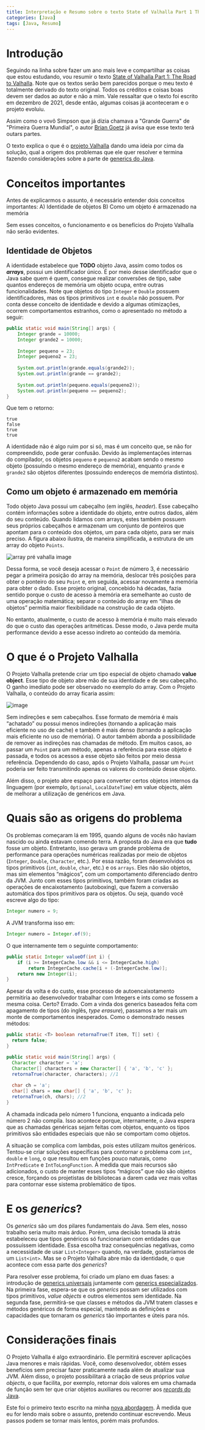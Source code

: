 ```yaml
---
title: Interpretação e Resumo sobre o texto State of Valhalla Part 1 The Road to Valhalla
categories: [Java]
tags: [Java, Resumo]
---
```


# Introdução
Seguindo na linha sobre fazer um ano mais leve e compartilhar as coisas que estou estudando, vou resumir o texto [State of Valhalla Part 1: The Road to Valhalla](https://openjdk.org/projects/valhalla/design-notes/state-of-valhalla/01-background). Note que os textos serão bem parecidos porque o meu texto é totalmente derivado do texto original. Todos os créditos e coisas boas devem ser dados ao autor e não a mim. Vale ressaltar que o texto foi escrito em dezembro de 2021, desde então, algumas coisas já aconteceram e o projeto evoluiu.

Assim como o vovô Simpson que já dizia chamava a "Grande Guerra" de "Primeira Guerra Mundial", o autor [Brian Goetz](https://bsky.app/profile/briangoetz.bsky.social) já avisa que esse texto terá outars partes. 

O texto explica o que é o [projeto Valhalla](https://openjdk.org/projects/valhalla/) dando uma ideia por cima da solução, qual a origem dos problemas que ele quer resolver e termina fazendo considerações sobre a parte de [generics do Java](https://www.baeldung.com/java-generics).

# Conceitos importantes
Antes de explicarmos o assunto, é necessário entender dois conceitos importantes:
A) Identidade de objetos
B) Como um objeto é armazenado na memória

Sem esses conceitos, o funcionamento e os benefícios do Projeto Valhalla não serão evidentes.

## Identidade de Objetos

A identidade estabelece que **TODO** objeto Java, assim como todos os ***arrays***, possui um identificador único. É por meio desse identificador que o Java sabe quem é quem, consegue realizar conversões de tipo, sabe quantos endereços de memória um objeto ocupa, entre outras funcionalidades. Note que objetos do tipo `Integer` e `Double` possuem identificadores, mas os tipos primitivos `int` e `double` não possuem. Por conta desse conceito de identidade e devido a algumas otimizações, ocorrem comportamentos estranhos, como o apresentado no método a seguir:

```java
public static void main(String[] args) {
    Integer grande = 10000;
    Integer grande2 = 10000;
    
    Integer pequeno = 23;
    Integer pequeno2 = 23;
    
    System.out.println(grande.equals(grande2));
    System.out.println(grande == grande2);
    
    System.out.println(pequeno.equals(pequeno2));
    System.out.println(pequeno == pequeno2);
}
```

Que tem o retorno: 
```
true
false
true
true
```
A identidade não é algo ruim por si só, mas é um conceito que, se não for compreendido, pode gerar confusão. Devido às implementações internas do compilador, os objetos `pequeno` e `pequeno2` acabam sendo o mesmo objeto (possuindo o mesmo endereço de memória), enquanto `grande` e `grande2` são objetos diferentes (possuindo endereços de memória distintos).

## Como um objeto é armazenado em memória

Todo objeto Java possui um cabeçalho (em inglês, *header*). Esse cabeçalho contém informações sobre a identidade do objeto, entre outros dados, além do seu conteúdo. Quando lidamos com arrays, estes também possuem seus próprios cabeçalhos e armazenam um conjunto de ponteiros que apontam para o conteúdo dos objetos, um para cada objeto, para ser mais preciso. A figura abaixo ilustra, de maneira simplificada, a estrutura de um array do objeto `Points`.

![array pré vahalla image](/images/array-pre-valhalla.png)

Dessa forma, se você deseja acessar o ``Point`` de número 3, é necessário pegar a primeira posição do array na memória, deslocar três posições para obter o ponteiro do seu `Point` e, em seguida, acessar novamente a memória para obter o dado. Esse projeto original, concebido há décadas, fazia sentido porque o custo de acesso à memória era semelhante ao custo de uma operação matemática; separar o conteúdo do array em “ilhas de objetos” permitia maior flexibilidade na construção de cada objeto.

No entanto, atualmente, o custo de acesso à memória é muito mais elevado do que o custo das operações aritméticas. Desse modo, o Java perde muita performance devido a esse acesso indireto ao conteúdo da memória.

# O que é o Projeto Valhalla

O Projeto Valhalla pretende criar um tipo especial de objeto chamado **value object**. Esse tipo de objeto abre mão de sua identidade e de seu cabeçalho. O ganho imediato pode ser observado no exemplo do array. Com o Projeto Valhalla, o conteúdo do array ficaria assim:

![image](/images/array-pos-valhalla.png)

Sem indireções e sem cabeçalhos. Esse formato de memória é mais “achatado” ou possui menos indireções (tornando a aplicação mais eficiente no uso de cache) e também é mais denso (tornando a aplicação mais eficiente no uso de memória). O autor também aborda a possibilidade de remover as indireções nas chamadas de método. Em muitos casos, ao passar um `Point` para um método, apenas a referência para esse objeto é passada, e todos os acessos a esse objeto são feitos por meio dessa referência. Dependendo do caso, após o Projeto Valhalla, passar um `Point` poderia ser feito transmitindo apenas os valores do conteúdo desse objeto.

Além disso, o projeto abre espaço para converter certos objetos internos da linguagem (por exemplo, `Optional`, `LocalDateTime`) em value objects, além de melhorar a utilização de genéricos em Java.

# Quais são as origens do problema

Os problemas começaram lá em 1995, quando alguns de vocês não haviam nascido ou ainda estavam comendo terra. A proposta do Java era que **tudo** fosse um objeto. Entretanto, isso gerava um grande problema de performance para operações numéricas realizadas por meio de objetos (`Integer`, `Double`, `Character`, etc.). Por essa razão, foram desenvolvidos os tipos primitivos (`int`, `double`, `char`, etc.) e os `arrays`. Eles não são objetos, mas sim elementos “mágicos”, com um comportamento diferenciado dentro da JVM. Junto com esses tipos primitivos, também foram criadas as operações de encaixotamento (autoboxing), que fazem a conversão automática dos tipos primitivos para os objetos. Ou seja, quando você escreve algo do tipo:

```Java
Integer numero = 9;
```

A JVM transforma isso em:

```Java
Integer numero = Integer.of(9);
```

O que internamente tem o seguinte comportamento:

```java
public static Integer valueOf(int i) {
    if (i >= IntegerCache.low && i <= IntegerCache.high)
        return IntegerCache.cache[i + (-IntegerCache.low)];
    return new Integer(i);
}
```

Apesar da volta e do custo, esse processo de autoencaixotamento permitiria ao desenvolvedor trabalhar com Integers e ints como se fossem a mesma coisa. Certo? Errado. Com a vinda dos generics baseados feita com apagamento de tipos (do inglês, *type erasure*), passamos a ter mais um monte de comportamentos inesperados. Como o demonstrado nesses métodos:

```java
public static <T> boolean retornaTrue(T item, T[] set) {
  return false;
}

public static void main(String[] args) {  
  Character character = 'a';
  Character[] characters = new Character[] { 'a', 'b', 'c' };
  retornaTrue(character, characters); //1
  
  char ch = 'a';
  char[] chars = new char[] { 'a', 'b', 'c' };
  retornaTrue(ch, chars); //2
}
```

A chamada indicada pelo número 1 funciona, enquanto a indicada pelo número 2 não compila. Isso acontece porque, internamente, o Java espera que as chamadas genéricas sejam feitas com objetos, enquanto os tipos primitivos são entidades especiais que não se comportam como objetos.

A situação se complica com lambdas, pois estes utilizam muitos genéricos. Tentou-se criar soluções específicas para contornar o problema com `int`, `double` e `long`, o que resultou em funções pouco naturais, como `IntPredicate` e `IntToLongFunction`. À medida que mais recursos são adicionados, o custo de manter esses tipos “mágicos” que não são objetos cresce, forçando os projetistas de bibliotecas a darem cada vez mais voltas para contornar esse sistema problemático de tipos.

# E os *generics*?

Os *generics* são um dos pilares fundamentais do Java. Sem eles, nosso trabalho seria muito mais árduo. Porém, uma decisão tomada lá atrás estabeleceu que tipos genéricos só funcionariam com entidades que possuíssem identidade. Essa escolha traz consequências negativas, como a necessidade de usar `List<Integer>` quando, na verdade, gostaríamos de um `List<int>`. Mas se o Projeto Valhalla abre mão da identidade, o que acontece com essa parte dos *generics*?

Para resolver esse problema, foi criado um plano em duas fases: a introdução de [generics universais](https://openjdk.org/jeps/8261529) juntamente com [generics especializados](https://openjdk.org/jeps/218). Na primeira fase, espera-se que os *generics* possam ser utilizados com tipos primitivos, *value objects* e outros elementos sem identidade. Na segunda fase, permitirá-se que classes e métodos da JVM tratem classes e métodos genéricos de forma especial, mantendo as definições e capacidades que tornaram os *generics* tão importantes e úteis para nós.

# Considerações finais

O Projeto Valhalla é algo extraordinário. Ele permitirá escrever aplicações Java menores e mais rápidas. Você, como desenvolvedor, obtém esses benefícios sem precisar fazer praticamente nada além de atualizar sua JVM. Além disso, o projeto possibilitará a criação de seus próprios *value objects*, o que facilita, por exemplo, retornar dois valores em uma chamada de função sem ter que criar objetos auxiliares ou recorrer aos [*records* do Java](https://www.baeldung.com/java-record-keyword).

Este foi o primeiro texto escrito na minha [nova abordagem](/posts/novos-rumos). À medida que eu for lendo mais sobre o assunto, pretendo continuar escrevendo. Meus passos podem se tornar mais lentos, porém mais profundos.